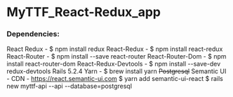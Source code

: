 # MyTTF_React-Redux_app

### Dependencies: 
React
Redux - $ npm install redux
React-Redux - $ npm install react-redux
React-Router - $ npm install --save react-router
React-Router-Dom - $ npm install react-router-dom
React-Redux-Devtools - $ npm install --save-dev redux-devtools
Rails 5.2.4
Yarn - $ brew install yarn
~~Postgresql~~
Semantic UI - 
    CDN - https://react.semantic-ui.com 
    $ yarn add semantic-ui-react
$ 
rails new myttf-api --api --database=postgresql